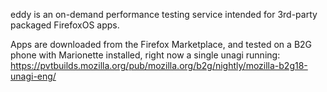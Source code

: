 eddy is an on-demand performance testing service intended for 3rd-party
packaged FirefoxOS apps.

Apps are downloaded from the Firefox Marketplace, and tested on a B2G phone
with Marionette installed, right now a single unagi running:
https://pvtbuilds.mozilla.org/pub/mozilla.org/b2g/nightly/mozilla-b2g18-unagi-eng/
